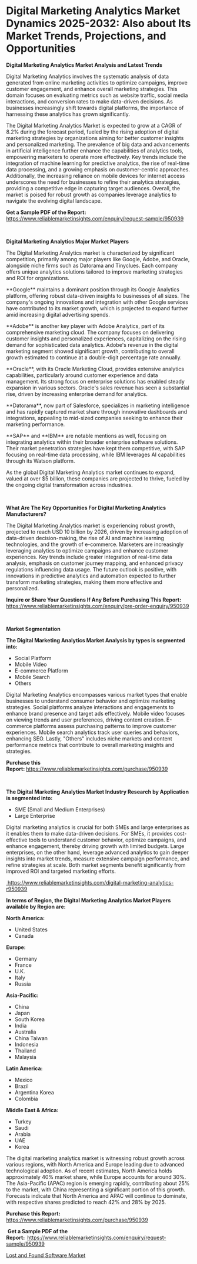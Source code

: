 <p><h1>Digital Marketing Analytics Market Dynamics 2025-2032: Also about Its Market Trends, Projections, and Opportunities</h1></p><p><strong>Digital Marketing Analytics Market Analysis and Latest Trends</strong></p>
<p><p>Digital Marketing Analytics involves the systematic analysis of data generated from online marketing activities to optimize campaigns, improve customer engagement, and enhance overall marketing strategies. This domain focuses on evaluating metrics such as website traffic, social media interactions, and conversion rates to make data-driven decisions. As businesses increasingly shift towards digital platforms, the importance of harnessing these analytics has grown significantly.</p><p>The Digital Marketing Analytics Market is expected to grow at a CAGR of 8.2% during the forecast period, fueled by the rising adoption of digital marketing strategies by organizations aiming for better customer insights and personalized marketing. The prevalence of big data and advancements in artificial intelligence further enhance the capabilities of analytics tools, empowering marketers to operate more effectively. Key trends include the integration of machine learning for predictive analytics, the rise of real-time data processing, and a growing emphasis on customer-centric approaches. Additionally, the increasing reliance on mobile devices for internet access underscores the need for businesses to refine their analytics strategies, providing a competitive edge in capturing target audiences. Overall, the market is poised for robust growth as companies leverage analytics to navigate the evolving digital landscape.</p></p>
<p><strong>Get a Sample PDF of the Report:&nbsp;</strong> <a href="https://www.reliablemarketinsights.com/enquiry/request-sample/950939?utm_campaign=3036&utm_medium=2&utm_source=Github&utm_content=ia&utm_term=06032025&utm_id=digital-marketing-analytics">https://www.reliablemarketinsights.com/enquiry/request-sample/950939</a></p>
<p>&nbsp;</p>
<p><strong>Digital Marketing Analytics Major Market Players</strong></p>
<p><p>The Digital Marketing Analytics market is characterized by significant competition, primarily among major players like Google, Adobe, and Oracle, alongside niche firms such as Datorama and Tinyclues. Each company offers unique analytics solutions tailored to improve marketing strategies and ROI for organizations.</p><p>**Google** maintains a dominant position through its Google Analytics platform, offering robust data-driven insights to businesses of all sizes. The company's ongoing innovations and integration with other Google services have contributed to its market growth, which is projected to expand further amid increasing digital advertising spends.</p><p>**Adobe** is another key player with Adobe Analytics, part of its comprehensive marketing cloud. The company focuses on delivering customer insights and personalized experiences, capitalizing on the rising demand for sophisticated data analytics. Adobe's revenue in the digital marketing segment showed significant growth, contributing to overall growth estimated to continue at a double-digit percentage rate annually.</p><p>**Oracle**, with its Oracle Marketing Cloud, provides extensive analytics capabilities, particularly around customer experience and data management. Its strong focus on enterprise solutions has enabled steady expansion in various sectors. Oracle's sales revenue has seen a substantial rise, driven by increasing enterprise demand for analytics.</p><p>**Datorama**, now part of Salesforce, specializes in marketing intelligence and has rapidly captured market share through innovative dashboards and integrations, appealing to mid-sized companies seeking to enhance their marketing performance.</p><p>**SAP** and **IBM** are notable mentions as well, focusing on integrating analytics within their broader enterprise software solutions. Their market penetration strategies have kept them competitive, with SAP focusing on real-time data processing, while IBM leverages AI capabilities through its Watson platform.</p><p>As the global Digital Marketing Analytics market continues to expand, valued at over $5 billion, these companies are projected to thrive, fueled by the ongoing digital transformation across industries.</p></p>
<p>&nbsp;</p>
<p><strong>What Are The Key Opportunities For Digital Marketing Analytics Manufacturers?</strong></p>
<p><p>The Digital Marketing Analytics market is experiencing robust growth, projected to reach USD 10 billion by 2026, driven by increasing adoption of data-driven decision-making, the rise of AI and machine learning technologies, and the growth of e-commerce. Marketers are increasingly leveraging analytics to optimize campaigns and enhance customer experiences. Key trends include greater integration of real-time data analysis, emphasis on customer journey mapping, and enhanced privacy regulations influencing data usage. The future outlook is positive, with innovations in predictive analytics and automation expected to further transform marketing strategies, making them more effective and personalized.</p></p>
<p><strong>Inquire or Share Your Questions If Any Before Purchasing This Report:</strong> <a href="https://www.reliablemarketinsights.com/enquiry/pre-order-enquiry/950939?utm_campaign=3036&utm_medium=2&utm_source=Github&utm_content=ia&utm_term=06032025&utm_id=digital-marketing-analytics">https://www.reliablemarketinsights.com/enquiry/pre-order-enquiry/950939</a></p>
<p>&nbsp;</p>
<p><strong>Market Segmentation</strong></p>
<p><strong>The Digital Marketing Analytics Market Analysis by types is segmented into:</strong></p>
<p><ul><li>Social Platform</li><li>Mobile Video</li><li>E-commerce Platform</li><li>Mobile Search</li><li>Others</li></ul></p>
<p><p>Digital Marketing Analytics encompasses various market types that enable businesses to understand consumer behavior and optimize marketing strategies. Social platforms analyze interactions and engagements to enhance brand presence and target ads effectively. Mobile video focuses on viewing trends and user preferences, driving content creation. E-commerce platforms assess purchasing patterns to improve customer experiences. Mobile search analytics track user queries and behaviors, enhancing SEO. Lastly, "Others" includes niche markets and content performance metrics that contribute to overall marketing insights and strategies.</p></p>
<p><strong>Purchase this Report:&nbsp;</strong><a href="https://www.reliablemarketinsights.com/purchase/950939?utm_campaign=3036&utm_medium=2&utm_source=Github&utm_content=ia&utm_term=06032025&utm_id=digital-marketing-analytics">https://www.reliablemarketinsights.com/purchase/950939</a></p>
<p>&nbsp;</p>
<p><strong>The Digital Marketing Analytics Market Industry Research by Application is segmented into:</strong></p>
<p><ul><li>SME (Small and Medium Enterprises)</li><li>Large Enterprise</li></ul></p>
<p><p>Digital marketing analytics is crucial for both SMEs and large enterprises as it enables them to make data-driven decisions. For SMEs, it provides cost-effective tools to understand customer behavior, optimize campaigns, and enhance engagement, thereby driving growth with limited budgets. Large enterprises, on the other hand, leverage advanced analytics to gain deeper insights into market trends, measure extensive campaign performance, and refine strategies at scale. Both market segments benefit significantly from improved ROI and targeted marketing efforts.</p></p>
<p><a href="https://www.reliablemarketinsights.com/digital-marketing-analytics-r950939?utm_campaign=3036&utm_medium=2&utm_source=Github&utm_content=ia&utm_term=06032025&utm_id=digital-marketing-analytics">&nbsp;https://www.reliablemarketinsights.com/digital-marketing-analytics-r950939</a></p>
<p><strong>In terms of Region, the Digital Marketing Analytics Market Players available by Region are:</strong></p>
<p>
    <p> <strong> North America: </strong>
        <ul>
            <li>United States</li>
            <li>Canada</li>
        </ul>
        </p> 
    <p> <strong> Europe: </strong>
        <ul>
            <li>Germany</li>
            <li>France</li>
            <li>U.K.</li>
            <li>Italy</li>
            <li>Russia</li>
        </ul>
        </p> 
    <p> <strong> Asia-Pacific: </strong>
        <ul>
            <li>China</li>
            <li>Japan</li>
            <li>South Korea</li>
            <li>India</li>
            <li>Australia</li>
            <li>China Taiwan</li>
            <li>Indonesia</li>
            <li>Thailand</li>
            <li>Malaysia</li>
        </ul>
        </p> 
    <p> <strong> Latin America: </strong>
        <ul>
            <li>Mexico</li>
            <li>Brazil</li>
            <li>Argentina Korea</li>
            <li>Colombia</li>
        </ul>
        </p> 
    <p> <strong> Middle East & Africa: </strong>
        <ul>
            <li>Turkey</li>
            <li>Saudi</li>
            <li>Arabia</li>
            <li>UAE</li>
            <li>Korea</li>
        </ul>
    </p>
    </p>
<p><p>The digital marketing analytics market is witnessing robust growth across various regions, with North America and Europe leading due to advanced technological adoption. As of recent estimates, North America holds approximately 40% market share, while Europe accounts for around 30%. The Asia-Pacific (APAC) region is emerging rapidly, contributing about 25% to the market, with China representing a significant portion of this growth. Forecasts indicate that North America and APAC will continue to dominate, with respective shares predicted to reach 42% and 28% by 2025.</p></p>
<p><strong>Purchase this Report: </strong><a href="https://www.reliablemarketinsights.com/purchase/950939?utm_campaign=3036&utm_medium=2&utm_source=Github&utm_content=ia&utm_term=06032025&utm_id=digital-marketing-analytics">https://www.reliablemarketinsights.com/purchase/950939</a></p>
<p>&nbsp;<strong>Get a Sample PDF of the Report:&nbsp;&nbsp;</strong><a href="https://www.reliablemarketinsights.com/enquiry/request-sample/950939?utm_campaign=3036&utm_medium=2&utm_source=Github&utm_content=ia&utm_term=06032025&utm_id=digital-marketing-analytics">https://www.reliablemarketinsights.com/enquiry/request-sample/950939</a></p>
<p><strong></strong></p>
<p><p><a href="https://github.com/scaseiargas/Market-Research-Report-List-1/blob/main/lost-and-found-software-market.md?utm_campaign=3036&utm_medium=2&utm_source=Github&utm_content=ia&utm_term=06032025&utm_id=digital-marketing-analytics">Lost and Found Software Market</a></p></p>